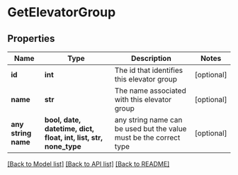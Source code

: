 # GetElevatorGroup


## Properties
Name | Type | Description | Notes
------------ | ------------- | ------------- | -------------
**id** | **int** | The id that identifies this elevator group | [optional] 
**name** | **str** | The name associated with this elevator group | [optional] 
**any string name** | **bool, date, datetime, dict, float, int, list, str, none_type** | any string name can be used but the value must be the correct type | [optional]

[[Back to Model list]](../README.md#documentation-for-models) [[Back to API list]](../README.md#documentation-for-api-endpoints) [[Back to README]](../README.md)


